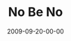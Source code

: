 ---
layout: message
category: message
series: "Commitment"
title: "No Be No"
date: 2009-09-20-00-00
message_id: 582
audio: "http://s3.amazonaws.com/crossroads-media/message/audio/Commitment2.mp3"
audio-duration: "35:38"
description: "Brian Tome shares why setting good boundaries and saying \"no\" is critical to making healthy commitments."
video: "http://s3.amazonaws.com/crossroads-media/message/video/commitment2.mp4"
video-duration: "35:38"
video-image: "http://s3.amazonaws.com/crossroads-media/images/commitment2-still.jpg"
explicit: false
---